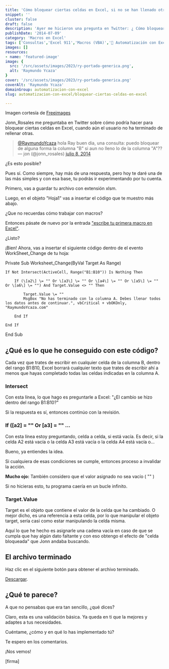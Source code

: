 ```yaml
---
title: 'Cómo bloquear ciertas celdas en Excel, si no se han llenado otras.'
snippet: ''
cluster: false
draft: false 
description: 'Ayer me hicieron una pregunta en Twitter: ¿ Cómo bloquear ciertas celdas en Excel, si no se han llenado otras? Aquí te dejo la respuesta.'
publishDate: '2014-07-09'
category: 'Macros en Excel'
tags: ['Consultas','Excel 911','Macros (VBA)','🤖 Automatización con Excel']
images: []
resources: 
- name: 'featured-image'
image: {
  src: '/src/assets/images/2023/ry-portada-generica.png',
  alt: 'Raymundo Ycaza'
}
cover: '/src/assets/images/2023/ry-portada-generica.png'
coverAlt: 'Raymundo Ycaza'
domainGroup: automatizacion-con-excel
slug: automatizacion-con-excel/bloquear-ciertas-celdas-en-excel

---
```


Imagen cortesía de [Freeimages](http://www.freeimages.com/ "Freeimages")

Jonn\_Rosales me preguntaba en Twitter sobre cómo podría hacer para bloquear ciertas celdas en Excel, cuando aún el usuario no ha terminado de rellenar otras.

<blockquote class="twitter-tweet" lang="es"><a href="https://twitter.com/RaymundoYcaza">@RaymundoYcaza</a> hola Ray buen dia, una consulta: puedo bloquear de alguna forma la columna "B" si aun no lleno lo de la columna "A"??<div></div>— jon (@jonn_rosales) <a href="https://twitter.com/jonn_rosales/statuses/486549406531854336">julio 8, 2014</a></blockquote>¿Es esto posible?

Pues sí. Como siempre, hay más de una respuesta, pero hoy te daré una de las más simples y con esa base, tu podrás ir experimentando por tu cuenta.

Primero, vas a guardar tu archivo con extensión xlsm.

Luego, en el objeto "Hoja1" vas a insertar el código que te muestro más abajo.

¿Que no recuerdas cómo trabajar con macros?

Entonces pásate de nuevo por la entrada ["escribe tu primera macro en Excel"](http://raymundoycaza.com/escribe-tu-primera-macro-en-excel/ "Escribe tu primera macro en Excel").

¿Listo?

¡Bien! Ahora, vas a insertar el siguiente código dentro de el evento WorkSheet\_Change de tu hoja:

Private Sub Worksheet\_Change(ByVal Target As Range)
    
    If Not Intersect(ActiveCell, Range("B1:B10")) Is Nothing Then
    
        If (\[a2\] \= "" Or \[a3\] \= "" Or \[a4\] \= "" Or \[a5\] \= "" Or \[a6\] \= "") And Target.Value <> "" Then
    
            Target.Value \= ""
            MsgBox "No has terminado con la columna A. Debes llenar todos los datos antes de continuar.", vbCritical + vbOKOnly, "RaymundoYcaza.com"
            
        End If
        
    End If
    
End Sub

## ¿Qué es lo que he conseguido con este código?

Cada vez que trates de escribir en cualquier celda de la columna B, dentro del rango B1:B10, Excel borrará cualquier texto que trates de escribir ahí a menos que hayas completado todas las celdas indicadas en la columna A.

### Intersect

Con esta línea, lo que hago es preguntarle a Excel: "¿El cambio se hizo dentro del rango B1:B10?"

Si la respuesta es sí, entonces continúo con la revisión.

### If (\[a2\] = "" Or \[a3\] = "" ...

Con esta línea estoy preguntando, celda a celda, si está vacía. Es decir, si la celda A2 está vacía o la celda A3 está vacía o la celda A4 está vacía o...

Bueno, ya entiendes la idea.

Si cualquiera de esas condiciones se cumple, entonces proceso a invalidar la acción.

**Mucho ojo:** También considero que el valor asignado no sea vacío ( "" )

Si no hicieras esto, tu programa caería en un bucle infinito.

### Target.Value

Target es el objeto que contiene el valor de la celda que ha cambiado. O mejor dicho, es una referencia a esta celda, por lo que manipular el objeto target, sería casi como estar manipulando la celda misma.

Aquí lo que he hecho es asignarle una cadena vacía en caso de que se cumpla que hay algún dato faltante y con eso obtengo el efecto de "celda bloqueada" que Jonn andaba buscando.

## El archivo terminado

Haz clic en el siguiente botón para obtener el archivo terminado.

[Descargar](http://raymundoycaza.com/wp-content/uploads//bloquear-si-no-esta-completo.xlsm "Descargar el archivo.").

## ¿Qué te parece?

A que no pensabas que era tan sencillo, ¿qué dices?

Claro, esta es una validación básica. Ya queda en ti que la mejores y adaptes a tus necesidades.

Cuéntame, ¿cómo y en qué lo has implementado tú?

Te espero en los comentarios.

¡Nos vemos!

\[firma\]
